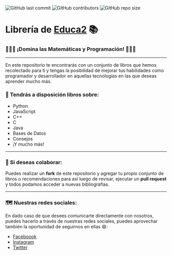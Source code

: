 ![GitHub last commit](https://img.shields.io/github/last-commit/educa2ucv/libreria?color=%23229395&label=Last%20commit&logo=git&logoColor=%23fff&style=for-the-badge) ![GitHub contributors](https://img.shields.io/github/contributors/educa2ucv/libreria?color=%237acbcd&logo=github&logoColor=%23fff&style=for-the-badge) ![GitHub repo size](https://img.shields.io/github/repo-size/educa2ucv/libreria?color=%23229395&logo=github&logoColor=%23fff&style=for-the-badge)

# Librería de [Educa2][website] 📚
### 👨🏻‍🏫 ¡Domina las Matemáticas y Programación! 👩🏻‍🏫
---

<p>En este repositorio te encontrarás con un conjunto de libros que hemos recolectado para ti y tengas la posibilidad de mejorar tus habilidades como programador y desarrollador en aquellas tecnologías en las que deseas aprender mucho más.</p>

### 📝 Tendrás a disposición libros sobre:

- Python
- JavaScript
- C++
- C
- Java
- Bases de Datos 
- Consejos
- ¡Y mucho más!

---

### 🙌 Si deseas colaborar:

Puedes realizar un <b>fork</b> de este repositorio y agregar tu propio conjunto de libros o recomendaciones para así luego de revisar, ejecutar un <b>pull request</b> y todos podamos acceder a nuevas bibliografías.

---
### 🗺️ Nuestras redes sociales:

En dado caso de que desees comunicarte directamente con nosotros, puedes hacerlo a través de nuestras redes sociales, puedes aprovechar también la oportunidad de seguirnos en ellas 😄:

- [Faceboook][fb]
- [Instagram][ig]
- [Twitter][tw]

<!-- Enlaces -->
[website]: https://educa2.net/
[fb]: https://facebook.com/educa2ucv/
[tw]: https://twitter.com/educa2ucv/
[ig]: https://instagram.com/educa2ucv/
